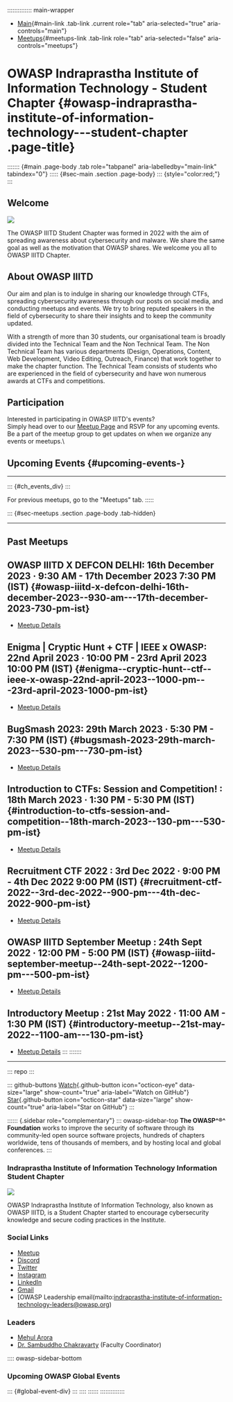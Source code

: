:::::::::::::: main-wrapper
- [Main](#div-main){#main-link .tab-link .current role="tab"
  aria-selected="true" aria-controls="main"}
- [Meetups](#div-meetups){#meetups-link .tab-link role="tab"
  aria-selected="false" aria-controls="meetups"}

# OWASP Indraprastha Institute of Information Technology - Student Chapter {#owasp-indraprastha-institute-of-information-technology---student-chapter .page-title}

::::::: {#main .page-body .tab role="tabpanel" aria-labelledby="main-link" tabindex="0"}
::::: {#sec-main .section .page-body}
::: {style="color:red;"}
:::

## Welcome

![](assets/images/Frame%201.png)

The OWASP IIITD Student Chapter was formed in 2022 with the aim of
spreading awareness about cybersecurity and malware. We share the same
goal as well as the motivation that OWASP shares. We welcome you all to
OWASP IIITD Chapter.

## About OWASP IIITD

Our aim and plan is to indulge in sharing our knowledge through CTFs,
spreading cybersecurity awareness through our posts on social media, and
conducting meetups and events. We try to bring reputed speakers in the
field of cybersecurity to share their insights and to keep the community
updated.

With a strength of more than 30 students, our organisational team is
broadly divided into the Technical Team and the Non Technical Team. The
Non Technical Team has various departments (Design, Operations, Content,
Web Development, Video Editing, Outreach, Finance) that work together to
make the chapter function. The Technical Team consists of students who
are experienced in the field of cybersecurity and have won numerous
awards at CTFs and competitions.

## Participation

Interested in participating in OWASP IIITD's events?\
Simply head over to our [Meetup
Page](https://www.meetup.com/owasp-indraprastha-institute-of-information-technology/)
and RSVP for any upcoming events.\
Be a part of the meetup group to get updates on when we organize any
events or meetups.\

## Upcoming Events {#upcoming-events-}

------------------------------------------------------------------------

::: {#ch_events_div}
:::

For previous meetups, go to the "Meetups" tab.
:::::

::: {#sec-meetups .section .page-body .tab-hidden}

------------------------------------------------------------------------

## Past Meetups

## OWASP IIITD X DEFCON DELHI: 16th December 2023 · 9:30 AM - 17th December 2023 7:30 PM (IST) {#owasp-iiitd-x-defcon-delhi-16th-december-2023--930-am---17th-december-2023-730-pm-ist}

- [Meetup
  Details](https://www.meetup.com/owasp-indraprastha-institute-of-information-technology/events/297926369/)

## Enigma \| Cryptic Hunt + CTF \| IEEE x OWASP: 22nd April 2023 · 10:00 PM - 23rd April 2023 10:00 PM (IST) {#enigma--cryptic-hunt--ctf--ieee-x-owasp-22nd-april-2023--1000-pm---23rd-april-2023-1000-pm-ist}

- [Meetup
  Details](https://www.meetup.com/owasp-indraprastha-institute-of-information-technology/events/293016167/)

## BugSmash 2023: 29th March 2023 · 5:30 PM - 7:30 PM (IST) {#bugsmash-2023-29th-march-2023--530-pm---730-pm-ist}

- [Meetup
  Details](https://www.meetup.com/owasp-indraprastha-institute-of-information-technology/events/292526513/)

## Introduction to CTFs: Session and Competition! : 18th March 2023 · 1:30 PM - 5:30 PM (IST) {#introduction-to-ctfs-session-and-competition--18th-march-2023--130-pm---530-pm-ist}

- [Meetup
  Details](https://www.meetup.com/owasp-indraprastha-institute-of-information-technology/events/292132847/)

## Recruitment CTF 2022 : 3rd Dec 2022 · 9:00 PM - 4th Dec 2022 9:00 PM (IST) {#recruitment-ctf-2022--3rd-dec-2022--900-pm---4th-dec-2022-900-pm-ist}

- [Meetup
  Details](https://www.meetup.com/owasp-indraprastha-institute-of-information-technology/events/290052511/)

## OWASP IIITD September Meetup : 24th Sept 2022 · 12:00 PM - 5:00 PM (IST) {#owasp-iiitd-september-meetup--24th-sept-2022--1200-pm---500-pm-ist}

- [Meetup
  Details](https://www.meetup.com/owasp-indraprastha-institute-of-information-technology/events/288505455/)

## Introductory Meetup : 21st May 2022 · 11:00 AM - 1:30 PM (IST) {#introductory-meetup--21st-may-2022--1100-am---130-pm-ist}

- [Meetup
  Details](https://www.meetup.com/owasp-indraprastha-institute-of-information-technology/events/285417503/)
:::
:::::::

------------------------------------------------------------------------

::: repo
:::

::: github-buttons
[Watch](https://github.com/owasp/www-chapter-indraprastha-institute-of-information-technology/subscription){.github-button
icon="octicon-eye" data-size="large" show-count="true"
aria-label="Watch on GitHub"}
[Star](https://github.com/owasp/www-chapter-indraprastha-institute-of-information-technology){.github-button
icon="octicon-star" data-size="large" show-count="true"
aria-label="Star on GitHub"}
:::

:::::: {.sidebar role="complementary"}
::: owasp-sidebar-top
**The OWASP^®^ Foundation** works to improve the security of software
through its community-led open source software projects, hundreds of
chapters worldwide, tens of thousands of members, and by hosting local
and global conferences.
:::

### Indraprastha Institute of Information Technology Information Student Chapter

![](assets/images/owaspcl.png)

OWASP Indraprastha Institute of Information Technology, also known as
OWASP IIITD, is a Student Chapter started to encourage cybersecurity
knowledge and secure coding practices in the Institute.

### Social Links

- [Meetup](https://www.meetup.com/owasp-indraprastha-institute-of-information-technology/)
- [Discord](https://discord.gg/pey4Gma7Ux)
- [Twitter](https://twitter.com/owaspiiitd)
- [Instagram](https://instagram.com/owaspiiitd)
- [LinkedIn](https://linkedin.com/company/owaspiiitd)
- [Gmail](../cdn-cgi/l/email-protection.html#4e21392f3d3e0e2727273a2a602f2d602720)
- \[OWASP Leadership
  email(mailto:indraprastha-institute-of-information-technology-leaders@owasp.org)

### Leaders

- [Mehul
  Arora](../cdn-cgi/l/email-protection.html#c6aba3aeb3aae8a7b4a9b4a786a9b1a7b5b6e8a9b4a1)
- [Dr. Sambuddho
  Chakravarty](../cdn-cgi/l/email-protection.html#5b283a36392e3f3f33347538333a30293a2d3a292f221b342c3a282b7534293c)
  (Faculty Coordinator)

:::: owasp-sidebar-bottom
### Upcoming OWASP Global Events

::: {#global-event-div}
:::
::::
::::::
::::::::::::::
